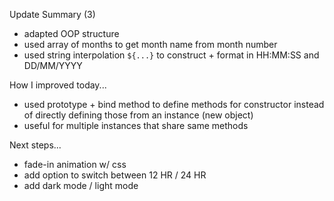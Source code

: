 Update Summary (3)
- adapted OOP structure
- used array of months to get month name from month number
- used string interpolation `${...}` to construct + format in HH:MM:SS and DD/MM/YYYY


How I improved today...
- used prototype + bind method to define methods for constructor instead of directly defining those from an instance (new object)
- useful for multiple instances that share same methods

Next steps...
- fade-in animation w/ css
- add option to switch between 12 HR / 24 HR
- add dark mode / light mode